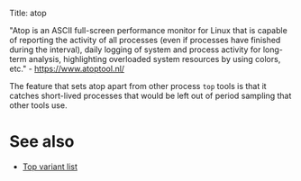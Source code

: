 Title: atop

"Atop is an ASCII full-screen performance monitor for Linux that is capable of reporting the activity of all processes (even if processes have finished during the interval), daily logging of system and process activity for long-term analysis, highlighting overloaded system resources by using colors, etc." - <https://www.atoptool.nl/>

The feature that sets atop apart from other process `top` tools is that it catches short-lived processes that would be left out of period sampling that other tools use.

# See also

- [Top variant list](top-variant-list)
